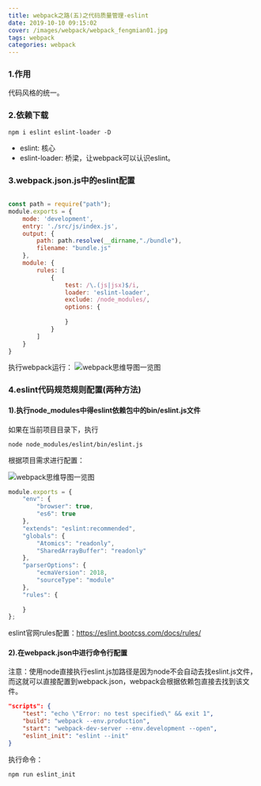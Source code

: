 ```yaml
---
title: webpack之路(五)之代码质量管理-eslint
date: 2019-10-10 09:15:02
cover: /images/webpack/webpack_fengmian01.jpg
tags: webpack
categories: webpack
---
```

### 1.作用

代码风格的统一。

### 2.依赖下载

    npm i eslint eslint-loader -D

 - eslint: 核心
 - eslint-loader: 桥梁，让webpack可以认识eslint。

### 3.webpack.json.js中的eslint配置

```javascript

const path = require("path");
module.exports = {
    mode: 'development',
    entry: './src/js/index.js',
    output: {
        path: path.resolve(__dirname,"./bundle"),
        filename: "bundle.js"
    },
    module: {
        rules: [
            {
                test: /\.(js|jsx)$/i,
                loader: 'eslint-loader',
                exclude: /node_modules/,
                options: {
                    
                }
            }
        ]
    }
}

```

执行webpack运行：
![webpack思维导图一览图](/images/webpack/eslint01.jpg)

### 4.eslint代码规范规则配置(两种方法)

#### 1).执行node_modules中得eslint依赖包中的bin/eslint.js文件

如果在当前项目目录下，执行 

    node node_modules/eslint/bin/eslint.js

根据项目需求进行配置：

![webpack思维导图一览图](/images/webpack/eslint02.png)

```javascript
module.exports = {
    "env": {
        "browser": true,
        "es6": true
    },
    "extends": "eslint:recommended",
    "globals": {
        "Atomics": "readonly",
        "SharedArrayBuffer": "readonly"
    },
    "parserOptions": {
        "ecmaVersion": 2018,
        "sourceType": "module"
    },
    "rules": {
        
    }
};
```
eslint官网rules配置：https://eslint.bootcss.com/docs/rules/

#### 2).在webpack.json中进行命令行配置

注意：使用node直接执行eslint.js加路径是因为node不会自动去找eslint.js文件，而这就可以直接配置到webpack.json，webpack会根据依赖包直接去找到该文件。

```JSON
"scripts": {
    "test": "echo \"Error: no test specified\" && exit 1",
    "build": "webpack --env.production",
    "start": "webpack-dev-server --env.development --open",
    "eslint_init": "eslint --init"
}
```
执行命令：

    npm run eslint_init

